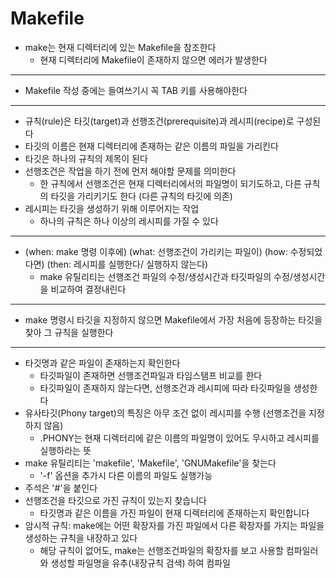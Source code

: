 # Makefile

- make는 현재 디렉터리에 있는 Makefile을 참조한다
  - 현재 디렉터리에 Makefile이 존재하지 않으면 에러가 발생한다

---

- Makefile 작성 중에는 들여쓰기시 꼭 TAB 키를 사용해야한다

---

- 규칙(rule)은 타깃(target)과 선행조건(prerequisite)과 레시피(recipe)로 구성된다
- 타깃의 이름은 현재 디렉터리에 존재하는 같은 이름의 파일을 가리킨다
- 타깃은 하나의 규칙의 제목이 된다
- 선행조건은 작업을 하기 전에 먼저 해야할 문제를 의미한다
  - 한 규칙에서 선행조건은 현재 디렉터리에서의 파일명이 되기도하고, 다른 규칙의 타깃을 가리키기도 한다 (다른 규칙의 타깃에 의존)
- 레시피는 타깃을 생성하기 위해 이루어지는 작업
  - 하나의 규칙은 하나 이상의 레시피를 가질 수 있다

---

- (when: make 명령 이후에) (what: 선행조건이 가리키는 파일이) (how: 수정되었다면) (then: 레시피를 실행한다/ 실행하지 않는다)
  - make 유틸리티는 선행조건 파일의 수정/생성시간과 타깃파일의 수정/생성시간을 비교하여 결정내린다

---

- make 명령시 타깃을 지정하지 않으면 Makefile에서 가장 처음에 등장하는 타깃을 찾아 그 규칙을 실행한다

---

- 타깃명과 같은 파일이 존재하는지 확인한다
  - 타깃파일이 존재하면 선행조건파일과 타임스탬프 비교를 한다
  - 타깃파일이 존재하지 않는다면, 선행조건과 레시피에 따라 타깃파일을 생성한다
- 유사타깃(Phony target)의 특징은 아무 조건 없이 레시피를 수행 (선행조건을 지정하지 않음)
  - .PHONY는 현재 디렉터리에 같은 이름의 파일명이 있어도 무시하고 레시피를 실행하라는 뜻
- make 유틸리티는 'makefile', 'Makefile', 'GNUMakefile'을 찾는다
  - '-f' 옵션을 추가시 다른 이름의 파일도 실행가능
- 주석은 '#'을 붙인다
- 선행조건을 타깃으로 가진 규칙이 있는지 찾습니다
  - 타깃명과 같은 이름을 가진 파일이 현재 디렉터리에 존재하는지 확인합니다
- 암시적 규칙: make에는 어떤 확장자를 가진 파일에서 다른 확장자를 가지는 파일을 생성하는 규칙을 내장하고 있다
  - 해당 규칙이 없어도, make는 선행조건파일의 확장자를 보고 사용할 컴파일러와 생성할 파일명을 유추(내장규칙 검색) 하여 컴파일
